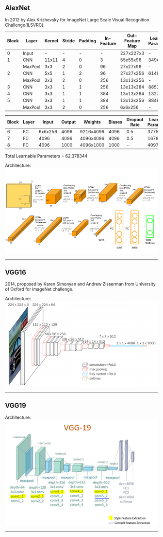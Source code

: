 ## AlexNet
In 2012 by Alex Krizhevsky for ImageNet Large Scale Visual Recognition Challenge(ILSVRC).

| Block | Layer | Kernel | Stride | Padding | In-Feature | Out-Feature Map |Learnable Parameters|
|-------|-------|--------|--------|---------|------------|-----------------|--------------------|
| 0     | Input | -      | -      | -       | -          | 227x227x3       | -                  |
| 1     | CNN   | 11x11  | 4      | 0       | 3          | 55x55x96        | 34944 |
|       |MaxPool| 3x3    | 2      | 0       | 96         | 27x27x96        | - |
| 2     | CNN   | 5x5    | 1      | 2       | 96         | 27x27x256       | 614656 |
|       |MaxPool| 3x3    | 2      | 0       | 256        | 13x13x256        | - |
| 3     | CNN   | 3x3    | 1      | 1       | 256        | 13x13x384       | 885120 |
| 4     | CNN   | 3x3    | 1      | 1       | 384        | 13x13x384       | 1327488|
| 5     | CNN   | 3x3    | 1      | 1       | 384        | 13x13x256       | 884992 |
|       |MaxPool| 3x3    | 2      | 0       | 256        | 6x6x256         | - |

| Block | Layer | Input | Output | Weights | Biases | Dropout Rate| Learnable Parameters |
|-------|-------|-------|--------|---------|--------|-------------|----------------------|
| 6     | FC    |6x6x256| 4096   |9216x4096| 4096   | 0.5         | 37752832 |
| 7     | FC    | 4096  | 4096   |4096x4096| 4096   | 0.5         | 16781312 |
| 8     | FC    | 4096  | 1000   |4096x1000| 1000   | -           | 4097000 |

Total Learnable Parameters = 62,378344

Architecture:
![AlexNet](../Images/DL/AlexNet.png)

----
## VGG16
2014, proposed by Karen Simonyan and Andrew Zisserman from University of Oxford for ImageNet challenge.  

Architecture:  
![VGG16](../Images/DL/VGG16.png)

----
## VGG19

Architecture:  
![VGG19](../Images/DL/VGG19.png)

----
